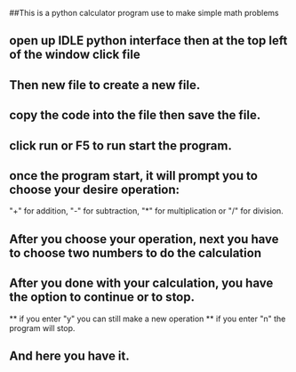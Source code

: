 ##This is a python calculator program use to make simple math problems
## open up IDLE python interface then at the top left of the window click file
## Then new file to create a new file.
## copy the code into the file then save the file.
## click run or F5 to run start the program.
## once the program start, it will prompt you to choose your desire operation:
 "+" for addition, "-" for subtraction, "*" for multiplication or "/" for division.
## After you choose your operation, next you have to choose two numbers to do the calculation
## After you done with your calculation, you have the option to continue or to stop.
** if you enter "y" you can still make a new operation
** if you enter "n" the program will stop.
## And here you have it.

